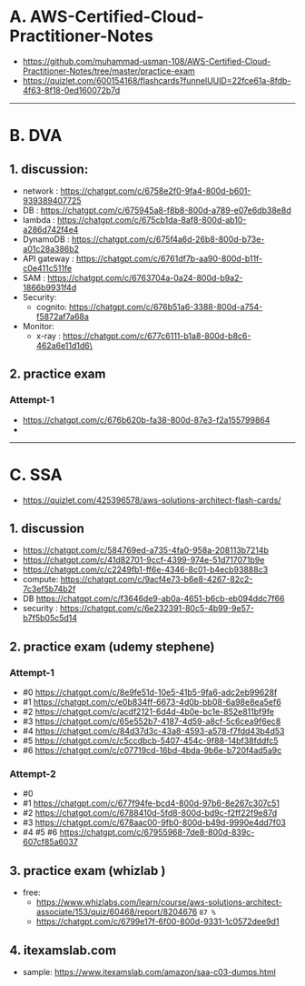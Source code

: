 # A. AWS-Certified-Cloud-Practitioner-Notes
- https://github.com/muhammad-usman-108/AWS-Certified-Cloud-Practitioner-Notes/tree/master/practice-exam
- https://quizlet.com/600154168/flashcards?funnelUUID=22fce61a-8fdb-4f63-8f18-0ed160072b7d

---
# B. DVA
## 1. discussion:
- network : https://chatgpt.com/c/6758e2f0-9fa4-800d-b601-939389407725
- DB : https://chatgpt.com/c/675945a8-f8b8-800d-a789-e07e6db38e8d
- lambda : https://chatgpt.com/c/675cb1da-8af8-800d-ab10-a286d742f4e4
- DynamoDB : https://chatgpt.com/c/675f4a6d-26b8-800d-b73e-a01c28a386b2
- API gateway : https://chatgpt.com/c/6761df7b-aa90-800d-b11f-c0e411c511fe
- SAM : https://chatgpt.com/c/6763704a-0a24-800d-b9a2-1866b9931f4d
- Security: 
  - cognito: https://chatgpt.com/c/676b51a6-3388-800d-a754-f5872af7a68a
- Monitor:
  - x-ray : https://chatgpt.com/c/677c6111-b1a8-800d-b8c6-462a6e11d1d6\

## 2. practice exam  
### Attempt-1
- https://chatgpt.com/c/676b620b-fa38-800d-87e3-f2a155799864
- 

---
# C. SSA
- https://quizlet.com/425396578/aws-solutions-architect-flash-cards/

## 1. discussion
- https://chatgpt.com/c/584769ed-a735-4fa0-958a-208113b7214b
- https://chatgpt.com/c/41d82701-9ccf-4399-974e-51d717071b9e
- https://chatgpt.com/c/c2249fb1-ff6e-4346-8c01-b4ecb93888c3
- compute: https://chatgpt.com/c/9acf4e73-b6e8-4267-82c2-7c3ef5b74b2f
- DB https://chatgpt.com/c/f3646de9-ab0a-4651-b6cb-eb094ddc7f66
- security : https://chatgpt.com/c/6e232391-80c5-4b99-9e57-b7f5b05c5d14


## 2. practice exam (udemy stephene)
### Attempt-1
- #0 https://chatgpt.com/c/8e9fe51d-10e5-41b5-9fa6-adc2eb99628f
- #1 https://chatgpt.com/c/e0b834ff-6673-4d0b-bb08-6a98e8ea5ef6
- #2 https://chatgpt.com/c/acdf2121-6d4d-4b0e-bc1e-852e811bf9fe
- #3 https://chatgpt.com/c/65e552b7-4187-4d59-a8cf-5c6cea9f6ec8
- #4 https://chatgpt.com/c/84d37d3c-43a8-4593-a578-f7fdd43b4d53
- #5 https://chatgpt.com/c/c5ccdbcb-5407-454c-9f88-14bf38fddfc5
- #6 https://chatgpt.com/c/c07719cd-16bd-4bda-9b6e-b720f4ad5a9c

### Attempt-2
- #0 
- #1 https://chatgpt.com/c/677f94fe-bcd4-800d-97b6-8e267c307c51
- #2 https://chatgpt.com/c/6788410d-5fd8-800d-bd9c-f2ff22f9e87d
- #3 https://chatgpt.com/c/678aac00-9fb0-800d-b49d-9990e4dd7f03
- #4 #5 #6 https://chatgpt.com/c/67955968-7de8-800d-839c-607cf85a6037

## 3. practice exam (whizlab )
- free: 
  - https://www.whizlabs.com/learn/course/aws-solutions-architect-associate/153/quiz/60468/report/8204676 `87 %`
  - https://chatgpt.com/c/6799e17f-6f00-800d-9331-1c0572dee9d1

## 4. itexamslab.com
- sample: https://www.itexamslab.com/amazon/saa-c03-dumps.html